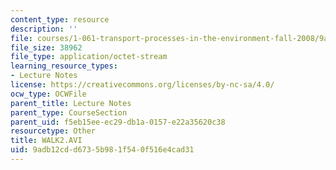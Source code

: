 ```yaml
---
content_type: resource
description: ''
file: courses/1-061-transport-processes-in-the-environment-fall-2008/9adb12cdd6735b981f540f516e4cad31_walk2.avi
file_size: 38962
file_type: application/octet-stream
learning_resource_types:
- Lecture Notes
license: https://creativecommons.org/licenses/by-nc-sa/4.0/
ocw_type: OCWFile
parent_title: Lecture Notes
parent_type: CourseSection
parent_uid: f5eb15ee-ec29-db1a-0157-e22a35620c38
resourcetype: Other
title: WALK2.AVI
uid: 9adb12cd-d673-5b98-1f54-0f516e4cad31
---
```

